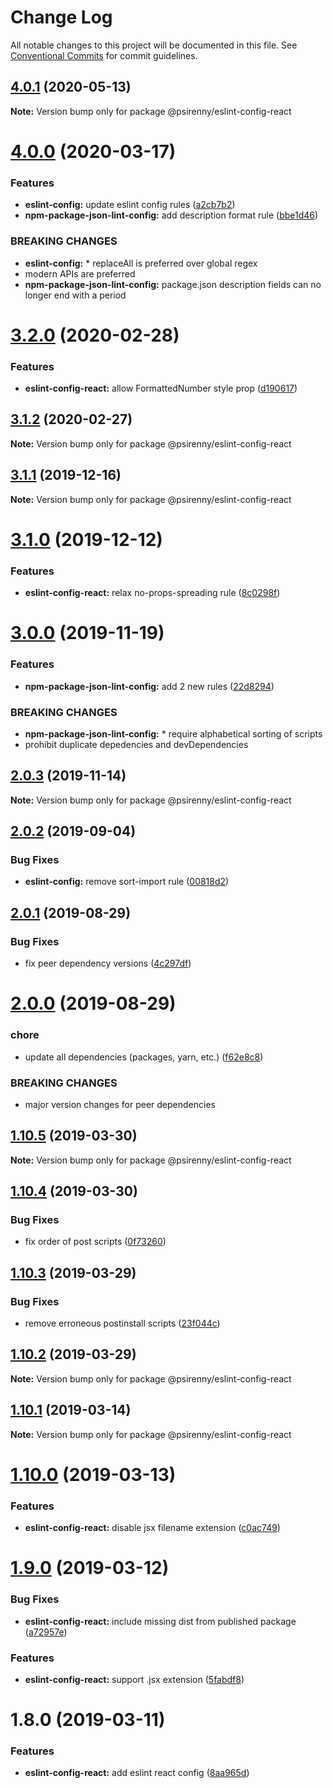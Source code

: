 # Change Log

All notable changes to this project will be documented in this file.
See [Conventional Commits](https://conventionalcommits.org) for commit guidelines.

## [4.0.1](http://github.com/psirenny/monorepo/tree/master/packages/eslint-config-react/compare/@psirenny/eslint-config-react@4.0.0...@psirenny/eslint-config-react@4.0.1) (2020-05-13)

**Note:** Version bump only for package @psirenny/eslint-config-react





# [4.0.0](http://github.com/psirenny/monorepo/tree/master/packages/eslint-config-react/compare/@psirenny/eslint-config-react@3.2.0...@psirenny/eslint-config-react@4.0.0) (2020-03-17)


### Features

* **eslint-config:** update eslint config rules ([a2cb7b2](http://github.com/psirenny/monorepo/tree/master/packages/eslint-config-react/commit/a2cb7b2199a9eadbf5f6040d7e1235480f115780))
* **npm-package-json-lint-config:** add description format rule ([bbe1d46](http://github.com/psirenny/monorepo/tree/master/packages/eslint-config-react/commit/bbe1d46e1cf0af33ce263bb422b1ae3cdea7227b))


### BREAKING CHANGES

* **eslint-config:** * replaceAll is preferred over global regex
* modern APIs are preferred
* **npm-package-json-lint-config:** package.json description fields can no longer end with a period





# [3.2.0](http://github.com/psirenny/monorepo/tree/master/packages/eslint-config-react/compare/@psirenny/eslint-config-react@3.1.2...@psirenny/eslint-config-react@3.2.0) (2020-02-28)


### Features

* **eslint-config-react:** allow FormattedNumber style prop ([d190617](http://github.com/psirenny/monorepo/tree/master/packages/eslint-config-react/commit/d1906174c4f9ed10ccec83bb71289de16bee34ed))





## [3.1.2](http://github.com/psirenny/monorepo/tree/master/packages/eslint-config-react/compare/@psirenny/eslint-config-react@3.1.1...@psirenny/eslint-config-react@3.1.2) (2020-02-27)

**Note:** Version bump only for package @psirenny/eslint-config-react





## [3.1.1](http://github.com/psirenny/monorepo/tree/master/packages/eslint-config-react/compare/@psirenny/eslint-config-react@3.1.0...@psirenny/eslint-config-react@3.1.1) (2019-12-16)

**Note:** Version bump only for package @psirenny/eslint-config-react





# [3.1.0](http://github.com/psirenny/monorepo/tree/master/packages/eslint-config-react/compare/@psirenny/eslint-config-react@3.0.0...@psirenny/eslint-config-react@3.1.0) (2019-12-12)


### Features

* **eslint-config-react:** relax no-props-spreading rule ([8c0298f](http://github.com/psirenny/monorepo/tree/master/packages/eslint-config-react/commit/8c0298fcad6e6fc4b5f5a59d49e0bdf38fa73b51))





# [3.0.0](http://github.com/psirenny/monorepo/tree/master/packages/eslint-config-react/compare/@psirenny/eslint-config-react@2.0.3...@psirenny/eslint-config-react@3.0.0) (2019-11-19)


### Features

* **npm-package-json-lint-config:** add 2 new rules ([22d8294](http://github.com/psirenny/monorepo/tree/master/packages/eslint-config-react/commit/22d82944175374b223c9b531d0e612c66755c8fe))


### BREAKING CHANGES

* **npm-package-json-lint-config:** * require alphabetical sorting of scripts
* prohibit duplicate depedencies and devDependencies





## [2.0.3](http://github.com/psirenny/monorepo/tree/master/packages/eslint-config-react/compare/@psirenny/eslint-config-react@2.0.2...@psirenny/eslint-config-react@2.0.3) (2019-11-14)

**Note:** Version bump only for package @psirenny/eslint-config-react





## [2.0.2](http://github.com/psirenny/monorepo/tree/master/packages/eslint-config-react/compare/@psirenny/eslint-config-react@2.0.1...@psirenny/eslint-config-react@2.0.2) (2019-09-04)


### Bug Fixes

* **eslint-config:** remove sort-import rule ([00818d2](http://github.com/psirenny/monorepo/tree/master/packages/eslint-config-react/commit/00818d2))





## [2.0.1](http://github.com/psirenny/monorepo/tree/master/packages/eslint-config-react/compare/@psirenny/eslint-config-react@2.0.0...@psirenny/eslint-config-react@2.0.1) (2019-08-29)


### Bug Fixes

* fix peer dependency versions ([4c297df](http://github.com/psirenny/monorepo/tree/master/packages/eslint-config-react/commit/4c297df))





# [2.0.0](http://github.com/psirenny/monorepo/tree/master/packages/eslint-config-react/compare/@psirenny/eslint-config-react@1.11.1...@psirenny/eslint-config-react@2.0.0) (2019-08-29)


### chore

* update all dependencies (packages, yarn, etc.) ([f62e8c8](http://github.com/psirenny/monorepo/tree/master/packages/eslint-config-react/commit/f62e8c8))


### BREAKING CHANGES

* major version changes for peer dependencies





## [1.10.5](https://github.com/psirenny/monorepo/tree/master/packages/eslint-config-react/compare/@psirenny/eslint-config-react@1.10.4...@psirenny/eslint-config-react@1.10.5) (2019-03-30)

**Note:** Version bump only for package @psirenny/eslint-config-react





## [1.10.4](https://github.com/psirenny/monorepo/tree/master/packages/eslint-config-react/compare/@psirenny/eslint-config-react@1.10.3...@psirenny/eslint-config-react@1.10.4) (2019-03-30)


### Bug Fixes

* fix order of post scripts ([0f73260](https://github.com/psirenny/monorepo/tree/master/packages/eslint-config-react/commit/0f73260))





## [1.10.3](https://github.com/psirenny/monorepo/tree/master/packages/eslint-config-react/compare/@psirenny/eslint-config-react@1.10.2...@psirenny/eslint-config-react@1.10.3) (2019-03-29)


### Bug Fixes

* remove erroneous postinstall scripts ([23f044c](https://github.com/psirenny/monorepo/tree/master/packages/eslint-config-react/commit/23f044c))





## [1.10.2](https://github.com/psirenny/monorepo/tree/master/packages/eslint-config-react/compare/@psirenny/eslint-config-react@1.10.1...@psirenny/eslint-config-react@1.10.2) (2019-03-29)

**Note:** Version bump only for package @psirenny/eslint-config-react





## [1.10.1](https://github.com/psirenny/monorepo/tree/master/packages/eslint-config-react/compare/@psirenny/eslint-config-react@1.10.0...@psirenny/eslint-config-react@1.10.1) (2019-03-14)

**Note:** Version bump only for package @psirenny/eslint-config-react





# [1.10.0](https://github.com/psirenny/monorepo/tree/master/packages/eslint-config-react/compare/@psirenny/eslint-config-react@1.9.0...@psirenny/eslint-config-react@1.10.0) (2019-03-13)


### Features

* **eslint-config-react:** disable jsx filename extension ([c0ac749](https://github.com/psirenny/monorepo/tree/master/packages/eslint-config-react/commit/c0ac749))





# [1.9.0](https://github.com/psirenny/monorepo/tree/master/packages/eslint-config-react/compare/@psirenny/eslint-config-react@1.8.0...@psirenny/eslint-config-react@1.9.0) (2019-03-12)


### Bug Fixes

* **eslint-config-react:** include missing dist from published package ([a72957e](https://github.com/psirenny/monorepo/tree/master/packages/eslint-config-react/commit/a72957e))


### Features

* **eslint-config-react:** support .jsx extension ([5fabdf8](https://github.com/psirenny/monorepo/tree/master/packages/eslint-config-react/commit/5fabdf8))





# 1.8.0 (2019-03-11)


### Features

* **eslint-config-react:** add eslint react config ([8aa965d](https://github.com/psirenny/monorepo/tree/master/packages/eslint-config-react/commit/8aa965d))
